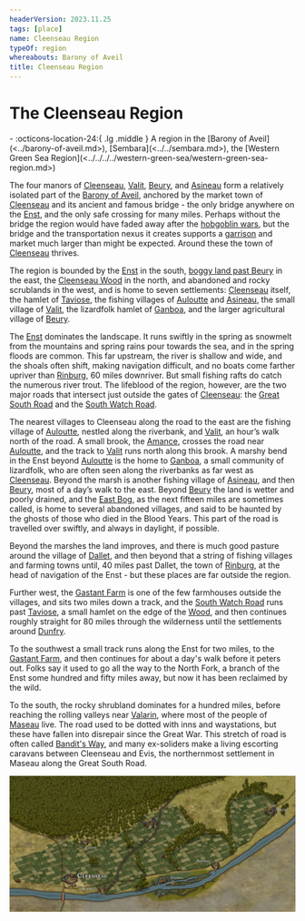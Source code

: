 ```yaml
---
headerVersion: 2023.11.25
tags: [place]
name: Cleenseau Region
typeOf: region
whereabouts: Barony of Aveil
title: Cleenseau Region
---
```

# The Cleenseau Region
<div class="grid cards ext-narrow-margin ext-one-column" markdown>
-    :octicons-location-24:{ .lg .middle } A region in the [Barony of Aveil](<../barony-of-aveil.md>), [Sembara](<../../sembara.md>), the [Western Green Sea Region](<../../../../western-green-sea/western-green-sea-region.md>)  
</div>


The four manors of [Cleenseau](<./manor-of-cleenseau.md>), [Valit](<./manor-of-valit.md>), [Beury](<./manor-of-beury.md>), and [Asineau](<./manor-of-asineau.md>) form a relatively isolated part of the [Barony of Aveil](<../barony-of-aveil.md>), anchored by the market town of [Cleenseau](<cleenseau/cleenseau.md>) and its ancient and famous bridge - the only bridge anywhere on the [Enst](<../../../rivers/wistel-enst-watershed/enst.md>), and the only safe crossing for many miles. Perhaps without the bridge the region would have faded away after the [hobgoblin wars](<../../../../../history/third-hobgoblin-war-sembara.md>), but the bridge and the transportation nexus it creates supports a [garrison](<../../../../../groups/sembaran-army/army-garrison-of-cleenseau.md>) and market much larger than might be expected. Around these the town of [Cleenseau](<cleenseau/cleenseau.md>) thrives. 

The region is bounded by the [Enst](<../../../rivers/wistel-enst-watershed/enst.md>) in the south, [boggy land past Beury](<./east-bog.md>) in the east, the [Cleenseau Wood](<./cleenseau-wood.md>) in the north, and abandoned and rocky scrublands in the west, and is home to seven settlements: [Cleenseau](<cleenseau/cleenseau.md>) itself, the hamlet of [Taviose](<./taviose.md>), the fishing villages of [Auloutte](<./auloutte.md>) and [Asineau](<./asineau.md>), the small village of [Valit](<./valit.md>), the lizardfolk hamlet of [Ganboa](<./ganboa.md>), and the larger agricultural village of [Beury](<./beury.md>).

The [Enst](<../../../rivers/wistel-enst-watershed/enst.md>) dominates the landscape. It runs swiftly in the spring as snowmelt from the mountains and spring rains pour towards the sea, and in the spring floods are common. This far upstream, the river is shallow and wide, and the shoals often shift, making navigation difficult, and no boats come farther upriver than [Rinburg](<../rinburg.md>), 60 miles downriver. But small fishing rafts do catch the numerous river trout. The lifeblood of the region, however,  are the two major roads that intersect just outside the gates of [Cleenseau](<cleenseau/cleenseau.md>): the [Great South Road](<../../../roads/great-south-road.md>) and the [South Watch Road](<../../../roads/south-watch-road.md>).  

The nearest villages to Cleenseau along the road to the east are the fishing village of [Auloutte](<./auloutte.md>), nestled along the riverbank, and [Valit](<./valit.md>), an hour’s walk north of the road. A small brook, the [Amance](<./amance-brook.md>), crosses the road near [Auloutte](<./auloutte.md>), and the track to [Valit](<./valit.md>) runs north along this brook. A marshy bend in the Enst beyond [Auloutte](<./auloutte.md>) is the home to [Ganboa](<./ganboa.md>), a small community of lizardfolk, who are often seen along the riverbanks as far west as [Cleenseau](<cleenseau/cleenseau.md>). Beyond the marsh is another fishing village of [Asineau](<./asineau.md>), and then [Beury](<./beury.md>), most of a day’s walk to the east. Beyond [Beury](<./beury.md>) the land is wetter and poorly drained, and the [East Bog](<./east-bog.md>), as the next fifteen miles are sometimes called, is home to several abandoned villages, and said to be haunted by the ghosts of those who died in the Blood Years. This part of the road is travelled over swiftly, and always in daylight, if possible.

Beyond the marshes the land improves, and there is much good pasture around the village of [Dallet](<../dallet.md>), and then beyond that a string of fishing villages and farming towns until, 40 miles past Dallet, the town of [Rinburg](<../rinburg.md>), at the head of navigation of the Enst - but these places are far outside the region.

Further west, the [Gastant Farm](<./gastant-farm.md>) is one of the few farmhouses outside the villages, and sits two miles down a track, and the [South Watch Road](<../../../roads/south-watch-road.md>) runs past [Taviose](<./taviose.md>), a small hamlet on the edge of the [Wood](<./cleenseau-wood.md>), and then continues roughly straight for 80 miles through the wilderness until the settlements around [Dunfry](<../../western-marches/dunfry.md>). 

To the southwest a small track runs along the Enst for two miles, to the [Gastant Farm](<./gastant-farm.md>), and then continues for about a day's walk before it peters out. Folks say it used to go all the way to the North Fork, a branch of the Enst some hundred and fifty miles away, but now it has been reclaimed by the wild. 

To the south, the rocky shrubland dominates for a hundred miles, before reaching the rolling valleys near [Valarin](<../../../duchy-of-maseau/valarin.md>), where most of the people of [Maseau](<../../../duchy-of-maseau/duchy-of-maseau.md>) live. The road used to be dotted with inns and waystations, but these have fallen into disrepair since the Great War. This stretch of road is often called [Bandit's Way](<../../../roads/bandit-s-way.md>), and many ex-soliders make a living escorting caravans between Cleenseau and Evis, the northernmost settlement in Maseau along the Great South Road.

![Cleenseau Region Map](../../../../../assets/cleenseau-region-map.jpg)

